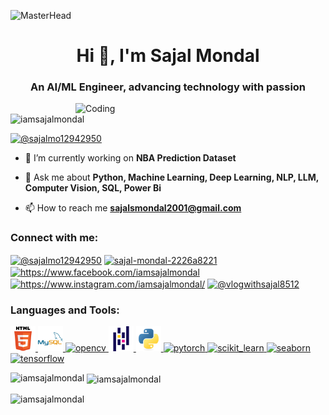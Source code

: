 ![MasterHead](https://static.wixstatic.com/media/3eee0b_8b6780c6bd8245ecafdbe55d8db7e2df~mv2.gif)
<h1 align="center">Hi 👋, I'm Sajal Mondal</h1>
<h3 align="center">An AI/ML Engineer, advancing technology with passion</h3>
<img align='right' alt="Coding" width="400" src="https://static.wixstatic.com/media/3eee0b_4c0b4d2c5e9d4c5f84473048443b358b~mv2.gif">

<p align="left"> <img src="https://komarev.com/ghpvc/?username=iamsajalmondal&label=Profile%20views&color=0e75b6&style=flat" alt="iamsajalmondal" /> </p>

<p align="left"> <a href="https://twitter.com/@sajalmo12942950" target="blank"><img src="https://img.shields.io/twitter/follow/@sajalmo12942950?logo=twitter&style=for-the-badge" alt="@sajalmo12942950" /></a> </p>

- 🔭 I’m currently working on **NBA Prediction Dataset**

- 💬 Ask me about **Python, Machine Learning, Deep Learning, NLP, LLM, Computer Vision, SQL, Power Bi**

- 📫 How to reach me **sajalsmondal2001@gmail.com**

<h3 align="left">Connect with me:</h3>
<p align="left">
<a href="https://twitter.com/@sajalmo12942950" target="blank"><img align="center" src="https://raw.githubusercontent.com/rahuldkjain/github-profile-readme-generator/master/src/images/icons/Social/twitter.svg" alt="@sajalmo12942950" height="30" width="40" /></a>
<a href="https://linkedin.com/in/sajal-mondal-2226a8221" target="blank"><img align="center" src="https://raw.githubusercontent.com/rahuldkjain/github-profile-readme-generator/master/src/images/icons/Social/linked-in-alt.svg" alt="sajal-mondal-2226a8221" height="30" width="40" /></a>
<a href="https://fb.com/https://www.facebook.com/iamsajalmondal" target="blank"><img align="center" src="https://raw.githubusercontent.com/rahuldkjain/github-profile-readme-generator/master/src/images/icons/Social/facebook.svg" alt="https://www.facebook.com/iamsajalmondal" height="30" width="40" /></a>
<a href="https://instagram.com/https://www.instagram.com/iamsajalmondal/" target="blank"><img align="center" src="https://raw.githubusercontent.com/rahuldkjain/github-profile-readme-generator/master/src/images/icons/Social/instagram.svg" alt="https://www.instagram.com/iamsajalmondal/" height="30" width="40" /></a>
<a href="https://www.youtube.com/c/@vlogwithsajal8512" target="blank"><img align="center" src="https://raw.githubusercontent.com/rahuldkjain/github-profile-readme-generator/master/src/images/icons/Social/youtube.svg" alt="@vlogwithsajal8512" height="30" width="40" /></a>
</p>

<h3 align="left">Languages and Tools:</h3>
<p align="left"> <a href="https://www.w3.org/html/" target="_blank" rel="noreferrer"> <img src="https://raw.githubusercontent.com/devicons/devicon/master/icons/html5/html5-original-wordmark.svg" alt="html5" width="40" height="40"/> </a> <a href="https://www.mysql.com/" target="_blank" rel="noreferrer"> <img src="https://raw.githubusercontent.com/devicons/devicon/master/icons/mysql/mysql-original-wordmark.svg" alt="mysql" width="40" height="40"/> </a> <a href="https://opencv.org/" target="_blank" rel="noreferrer"> <img src="https://www.vectorlogo.zone/logos/opencv/opencv-icon.svg" alt="opencv" width="40" height="40"/> </a> <a href="https://pandas.pydata.org/" target="_blank" rel="noreferrer"> <img src="https://raw.githubusercontent.com/devicons/devicon/2ae2a900d2f041da66e950e4d48052658d850630/icons/pandas/pandas-original.svg" alt="pandas" width="40" height="40"/> </a> <a href="https://www.python.org" target="_blank" rel="noreferrer"> <img src="https://raw.githubusercontent.com/devicons/devicon/master/icons/python/python-original.svg" alt="python" width="40" height="40"/> </a> <a href="https://pytorch.org/" target="_blank" rel="noreferrer"> <img src="https://www.vectorlogo.zone/logos/pytorch/pytorch-icon.svg" alt="pytorch" width="40" height="40"/> </a> <a href="https://scikit-learn.org/" target="_blank" rel="noreferrer"> <img src="https://upload.wikimedia.org/wikipedia/commons/0/05/Scikit_learn_logo_small.svg" alt="scikit_learn" width="40" height="40"/> </a> <a href="https://seaborn.pydata.org/" target="_blank" rel="noreferrer"> <img src="https://seaborn.pydata.org/_images/logo-mark-lightbg.svg" alt="seaborn" width="40" height="40"/> </a> <a href="https://www.tensorflow.org" target="_blank" rel="noreferrer"> <img src="https://www.vectorlogo.zone/logos/tensorflow/tensorflow-icon.svg" alt="tensorflow" width="40" height="40"/> </a> </p>

<p><img align="left" src="https://github-readme-stats.vercel.app/api/top-langs/?username=iamsajalmondal&layout=compact" alt="iamsajalmondal" /></p>

<p>&nbsp;<img align="center" src="https://github-readme-stats.vercel.app/api?username=iamsajalmondal&show_icons=true" alt="iamsajalmondal" /></p>

<p><img align="center" src="https://github-readme-streak-stats.herokuapp.com/?user=iamsajalmondal&" alt="iamsajalmondal" /></p>

